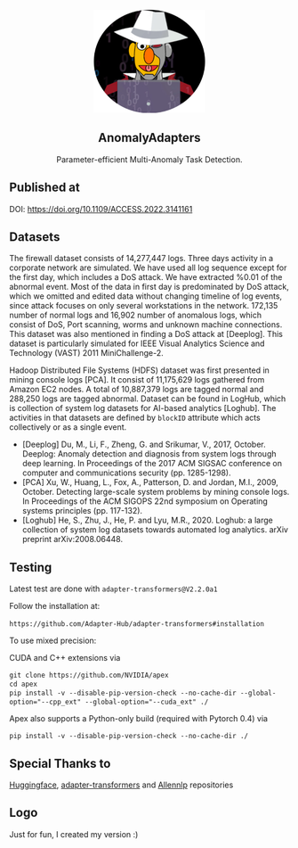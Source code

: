 <p align="center">
<img src="docs\adapter-anomaly.png" />
</p>
<h2 align="center">
<span>AnomalyAdapters</span>
</h2>

<p align="center">
Parameter-efficient Multi-Anomaly Task Detection.
</p>

## Published at
DOI: https://doi.org/10.1109/ACCESS.2022.3141161

## Datasets
The firewall dataset consists of 14,277,447 logs. Three days activity in a  corporate network are simulated. We have used all log sequence except for the first day, which includes a DoS attack. We have extracted \%0.01 of the abnormal event. Most of the data in first day is predominated by DoS attack, which we omitted and edited data without changing timeline of log events, since attack focuses on only several workstations in the network. 172,135 number of normal logs and 16,902 number of anomalous logs, which consist of DoS, Port scanning, worms and unknown machine connections. This dataset was also mentioned in finding a DoS attack at [Deeplog]. This dataset is particularly simulated for IEEE Visual Analytics Science and Technology (VAST) 2011 MiniChallenge-2.

Hadoop Distributed File Systems (HDFS) dataset was first presented in mining console logs [PCA]. It consist of 11,175,629 logs gathered from Amazon EC2 nodes. A total of 10,887,379 logs are tagged normal and 288,250 logs are tagged abnormal. Dataset can be found in LogHub, which is collection of system log datasets for AI-based analytics [Loghub]. The activities in that datasets are defined by `blockID` attribute which acts collectively or as a single event.

+ [Deeplog] Du, M., Li, F., Zheng, G. and Srikumar, V., 2017, October. Deeplog: Anomaly detection and diagnosis from system logs through deep learning. In Proceedings of the 2017 ACM SIGSAC conference on computer and communications security (pp. 1285-1298).
+ [PCA] Xu, W., Huang, L., Fox, A., Patterson, D. and Jordan, M.I., 2009, October. Detecting large-scale system problems by mining console logs. In Proceedings of the ACM SIGOPS 22nd symposium on Operating systems principles (pp. 117-132).
+ [Loghub] He, S., Zhu, J., He, P. and Lyu, M.R., 2020. Loghub: a large collection of system log datasets towards automated log analytics. arXiv preprint arXiv:2008.06448.

## Testing
Latest test are done with `adapter-transformers@V2.2.0a1` 

Follow the installation at:

```https://github.com/Adapter-Hub/adapter-transformers#installation```

To use mixed precision:

CUDA and C++ extensions via
```
git clone https://github.com/NVIDIA/apex
cd apex
pip install -v --disable-pip-version-check --no-cache-dir --global-option="--cpp_ext" --global-option="--cuda_ext" ./
```

Apex also supports a Python-only build (required with Pytorch 0.4) via
```
pip install -v --disable-pip-version-check --no-cache-dir ./
```

## Special Thanks to
[Huggingface](https://github.com/huggingface/transformers), [adapter-transformers](https://github.com/Adapter-Hub/adapter-transformers) and [Allennlp](https://github.com/allenai/allennlp) repositories

## Logo
Just for fun, I created my version :)